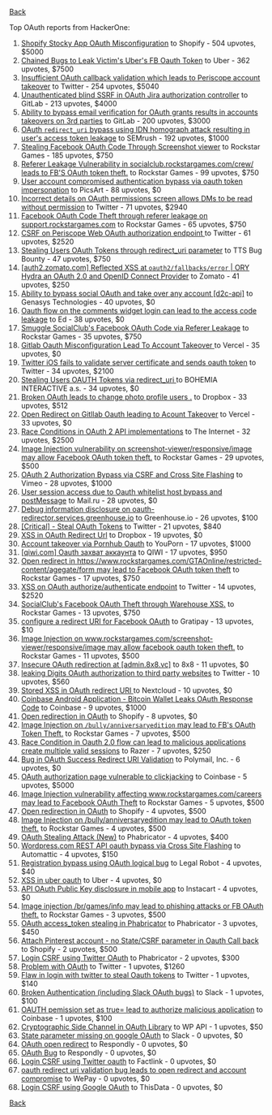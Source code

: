 [Back](../README.md)

Top OAuth reports from HackerOne:

1. [Shopify Stocky App OAuth Misconfiguration](https://hackerone.com/reports/740989) to Shopify - 504 upvotes, $5000
2. [Chained Bugs to Leak Victim's Uber's FB Oauth Token](https://hackerone.com/reports/202781) to Uber - 362 upvotes, $7500
3. [Insufficient OAuth callback validation which leads to Periscope account takeover](https://hackerone.com/reports/110293) to Twitter - 254 upvotes, $5040
4. [Unauthenticated blind SSRF in OAuth Jira authorization controller](https://hackerone.com/reports/398799) to GitLab - 213 upvotes, $4000
5. [Ability to bypass email verification for OAuth grants results in accounts takeovers on 3rd parties](https://hackerone.com/reports/922456) to GitLab - 200 upvotes, $3000
6. [OAuth `redirect_uri` bypass using IDN homograph attack resulting in user's access token leakage](https://hackerone.com/reports/861940) to SEMrush - 192 upvotes, $1000
7. [Stealing Facebook OAuth Code Through Screenshot viewer](https://hackerone.com/reports/488269) to Rockstar Games - 185 upvotes, $750
8. [Referer Leakage Vulnerability in  socialclub.rockstargames.com/crew/ leads to FB'S OAuth token theft.](https://hackerone.com/reports/787160) to Rockstar Games - 99 upvotes, $750
9. [User account compromised authentication bypass via oauth token impersonation](https://hackerone.com/reports/739321) to PicsArt - 88 upvotes, $0
10. [Incorrect details on OAuth permissions screen allows DMs to be read without permission](https://hackerone.com/reports/434763) to Twitter - 71 upvotes, $2940
11. [Facebook OAuth Code Theft through referer leakage on support.rockstargames.com](https://hackerone.com/reports/482743) to Rockstar Games - 65 upvotes, $750
12. [CSRF on Periscope Web OAuth authorization endpoint ](https://hackerone.com/reports/215381) to Twitter - 61 upvotes, $2520
13. [Stealing Users OAuth Tokens through redirect_uri parameter](https://hackerone.com/reports/665651) to TTS Bug Bounty - 47 upvotes, $750
14. [[auth2.zomato.com] Reflected XSS at `oauth2/fallbacks/error` | ORY Hydra an OAuth 2.0 and OpenID Connect Provider](https://hackerone.com/reports/456333) to Zomato - 41 upvotes, $250
15. [Ability to bypass social OAuth and take over any account [d2c-api]](https://hackerone.com/reports/729960) to Genasys Technologies - 40 upvotes, $0
16. [Oauth flow on the comments widget login can lead to the access code leakage](https://hackerone.com/reports/292783) to Ed - 38 upvotes, $0
17. [Smuggle SocialClub's Facebook OAuth Code via Referer Leakage](https://hackerone.com/reports/342709) to Rockstar Games - 35 upvotes, $750
18. [Gitlab Oauth Misconfiguration Lead To Account Takeover ](https://hackerone.com/reports/541701) to Vercel - 35 upvotes, $0
19. [Twitter iOS fails to validate server certificate and sends oauth token](https://hackerone.com/reports/168538) to Twitter - 34 upvotes, $2100
20. [Stealing Users OAUTH Tokens via redirect_uri ](https://hackerone.com/reports/405100) to BOHEMIA INTERACTIVE a.s. - 34 upvotes, $0
21. [Broken OAuth leads to change photo profile users .](https://hackerone.com/reports/642475) to Dropbox - 33 upvotes, $512
22. [Open Redirect on Gitllab Oauth leading to Acount Takeover](https://hackerone.com/reports/677617) to Vercel - 33 upvotes, $0
23. [Race Conditions in OAuth 2 API implementations](https://hackerone.com/reports/55140) to The Internet - 32 upvotes, $2500
24. [Image Injection vulnerability on screenshot-viewer/responsive/image may allow Facebook OAuth token theft.](https://hackerone.com/reports/655288) to Rockstar Games - 29 upvotes, $500
25. [OAuth 2 Authorization Bypass via CSRF and Cross Site Flashing](https://hackerone.com/reports/136582) to Vimeo - 28 upvotes, $1000
26. [User session access due to Oauth whitelist host bypass and postMessage](https://hackerone.com/reports/875938) to Mail.ru - 28 upvotes, $0
27. [Debug information disclosure on oauth-redirector.services.greenhouse.io](https://hackerone.com/reports/315205) to Greenhouse.io - 26 upvotes, $100
28. [[Critical] - Steal OAuth Tokens](https://hackerone.com/reports/131202) to Twitter - 21 upvotes, $840
29. [XSS in OAuth Redirect Url](https://hackerone.com/reports/163707) to Dropbox - 19 upvotes, $0
30. [Account takeover via Pornhub Oauth](https://hackerone.com/reports/192648) to YouPorn - 17 upvotes, $1000
31. [[qiwi.com] Oauth захват аккаунта](https://hackerone.com/reports/159507) to QIWI - 17 upvotes, $950
32. [Open redirect in https://www.rockstargames.com/GTAOnline/restricted-content/agegate/form may lead to Facebook OAuth token theft](https://hackerone.com/reports/798121) to Rockstar Games - 17 upvotes, $750
33. [XSS on OAuth authorize/authenticate endpoint](https://hackerone.com/reports/87040) to Twitter - 14 upvotes, $2520
34. [SocialClub's Facebook OAuth Theft through Warehouse XSS.](https://hackerone.com/reports/316948) to Rockstar Games - 13 upvotes, $750
35. [configure a redirect URI for Facebook OAuth](https://hackerone.com/reports/140432) to Gratipay - 13 upvotes, $10
36. [Image Injection on www.rockstargames.com/screenshot-viewer/responsive/image may allow facebook oauth token theft.](https://hackerone.com/reports/497655) to Rockstar Games - 11 upvotes, $500
37. [Insecure OAuth redirection at [admin.8x8.vc]](https://hackerone.com/reports/770548) to 8x8 - 11 upvotes, $0
38. [leaking Digits OAuth authorization to third party websites](https://hackerone.com/reports/166942) to Twitter - 10 upvotes, $560
39. [Stored XSS in OAuth redirect URI ](https://hackerone.com/reports/261138) to Nextcloud - 10 upvotes, $0
40. [Coinbase Android Application - Bitcoin Wallet Leaks OAuth Response Code](https://hackerone.com/reports/5314) to Coinbase - 9 upvotes, $1000
41. [Open redirection in OAuth](https://hackerone.com/reports/405697) to Shopify - 8 upvotes, $0
42. [Image Injection on `/bully/anniversaryedition` may lead to FB's OAuth Token Theft.](https://hackerone.com/reports/659784) to Rockstar Games - 7 upvotes, $500
43. [Race Condition in Oauth 2.0 flow can lead to malicious applications create multiple valid sessions](https://hackerone.com/reports/699112) to Razer - 7 upvotes, $250
44. [Bug in OAuth Success Redirect URI Validation](https://hackerone.com/reports/753547) to Polymail, Inc. - 6 upvotes, $0
45. [OAuth authorization page vulnerable to clickjacking](https://hackerone.com/reports/65825) to Coinbase - 5 upvotes, $5000
46. [Image Injection vulnerability affecting www.rockstargames.com/careers may lead to Facebook OAuth Theft](https://hackerone.com/reports/491654) to Rockstar Games - 5 upvotes, $500
47. [Open redirection in OAuth](https://hackerone.com/reports/55525) to Shopify - 4 upvotes, $500
48. [Image Injection on /bully/anniversaryedition may lead to OAuth token theft.](https://hackerone.com/reports/498358) to Rockstar Games - 4 upvotes, $500
49. [OAuth Stealing Attack (New)](https://hackerone.com/reports/3930) to Phabricator - 4 upvotes, $400
50. [Wordpress.com REST API oauth bypass via Cross Site Flashing](https://hackerone.com/reports/176308) to Automattic - 4 upvotes, $150
51. [Registration bypass using OAuth logical bug](https://hackerone.com/reports/64946) to Legal Robot - 4 upvotes, $40
52. [XSS in uber oauth](https://hackerone.com/reports/131052) to Uber - 4 upvotes, $0
53. [API OAuth Public Key disclosure in mobile app](https://hackerone.com/reports/160120) to Instacart - 4 upvotes, $0
54. [Image injection /br/games/info may lead to phishing attacks or FB OAuth theft.](https://hackerone.com/reports/510388) to Rockstar Games - 3 upvotes, $500
55. [OAuth access_token stealing in Phabricator](https://hackerone.com/reports/3596) to Phabricator - 3 upvotes, $450
56. [Attach Pinterest account - no State/CSRF parameter in Oauth Call back](https://hackerone.com/reports/111218) to Shopify - 2 upvotes, $500
57. [Login CSRF using Twitter OAuth](https://hackerone.com/reports/2228) to Phabricator - 2 upvotes, $300
58. [Problem with OAuth](https://hackerone.com/reports/46485) to Twitter - 1 upvotes, $1260
59. [Flaw in login with twitter to steal Oauth tokens](https://hackerone.com/reports/44492) to Twitter - 1 upvotes, $140
60. [Broken Authentication (including Slack OAuth bugs)](https://hackerone.com/reports/2559) to Slack - 1 upvotes, $100
61. [OAUTH pemission set as true= lead to authorize malicious application](https://hackerone.com/reports/87561) to Coinbase - 1 upvotes, $100
62. [Cryptographic Side Channel in OAuth Library](https://hackerone.com/reports/31168) to WP API - 1 upvotes, $50
63. [State parameter missing on google OAuth](https://hackerone.com/reports/2688) to Slack - 0 upvotes, $0
64. [OAuth open redirect](https://hackerone.com/reports/7900) to Respondly - 0 upvotes, $0
65. [OAuth Bug](https://hackerone.com/reports/9460) to Respondly - 0 upvotes, $0
66. [Login CSRF using Twitter oauth](https://hackerone.com/reports/13555) to Factlink - 0 upvotes, $0
67. [oauth redirect uri validation bug leads to open redirect and account compromise](https://hackerone.com/reports/20661) to WePay - 0 upvotes, $0
68. [Login CSRF using Google OAuth](https://hackerone.com/reports/118737) to ThisData - 0 upvotes, $0


[Back](../README.md)